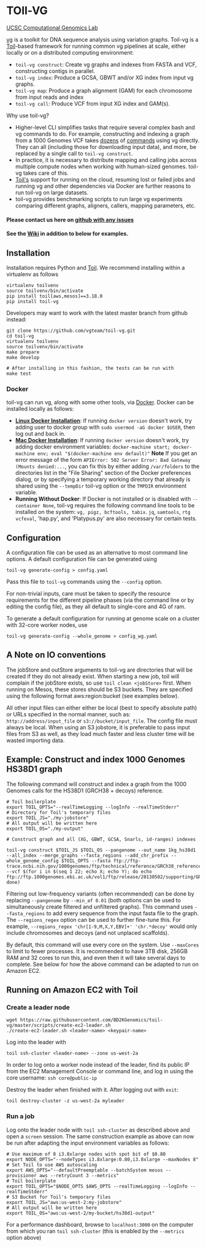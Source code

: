 # TOIl-VG
[UCSC Computational Genomics Lab](https://cgl.genomics.ucsc.edu/)

[vg](https://github.com/vgteam/vg) is a toolkit for DNA sequence analysis using variation graphs.  Toil-vg is a [Toil](http://toil.ucsc-cgl.org/)-based framework for running common vg pipelines at scale, either locally or on a distributed computing environment: 

* `toil-vg construct`: Create vg graphs and indexes from FASTA and VCF, constructing contigs in parallel.  
* `toil-vg index`: Produce a GCSA, GBWT and/or XG index from input vg graphs.
* `toil-vg map`: Produce a graph alignment (GAM) for each chromosome from input reads and index
* `toil-vg call`: Produce VCF from input XG index and GAM(s).

Why use toil-vg?

* Higher-level CLI simplifies tasks that require several complex bash and vg commands to do.  For example, constructing and indexing a graph from a 1000 Genomes VCF takes [dozens](https://github.com/vgteam/vg/wiki/Working-with-a-whole-genome-variation-graph) of [commands](https://github.com/jltsiren/gbwt/wiki/Construction-Benchmarks) using vg directly.  They can all (including those for downloading input data), and more, be replaced by a single call to `toil-vg construct`.
* In practice, it is necessary to distribute mapping and calling jobs across multiple compute nodes when working with human-sized genomes.  toil-vg takes care of this. 
* [Toil's](http://toil.ucsc-cgl.org/) support for running on the cloud, resuming lost or failed jobs and running vg and other dependencies via Docker are further reasons to run toil-vg on large datasets.
* toil-vg provides benchmarking scripts to run large vg experiments comparing different graphs, aligners, callers, mapping parameters, etc.

#### Please contact us here on [github with any issues](https://github.com/BD2KGenomics/toil-vg/issues/new)

#### See the [Wiki](https://github.com/vgteam/toil-vg/wiki) in addition to below for examples.

## Installation

Installation requires Python and [Toil](http://toil.readthedocs.io/en/latest/install/basic.html).  We recommend installing within a virtualenv as follows

    virtualenv toilvenv
    source toilvenv/bin/activate
    pip install toil[aws,mesos]==3.18.0
    pip install toil-vg
    
Developers may want to work with the latest master branch from github instead:

    git clone https://github.com/vgteam/toil-vg.git
    cd toil-vg
    virtualenv toilvenv
    source toilvenv/bin/activate
    make prepare
    make develop
    
    # After installing in this fashion, the tests can be run with
    make test
    
### Docker

toil-vg can run vg, along with some other tools, via [Docker](http://www.docker.com).  Docker can be installed locally as follows:
* [**Linux Docker Installation**](https://docs.docker.com/engine/installation/linux/): If running `docker version` doesn't work, try adding user to docker group with `sudo usermod -aG docker $USER`, then log out and back in.
* [**Mac Docker Installation**](https://docs.docker.com/docker-for-mac/): If running `docker version` doesn't work, try adding docker environment variables: `docker-machine start; docker-machine env; eval "$(docker-machine env default)"` **Note** If you get an error message of the form `APIError: 502 Server Error: Bad Gateway (Mounts denied:...`, you can fix this by either adding `/var/folders` to the directories list in the "File Sharing" section of the Docker preferences dialog, or by specifying a temporary working directory that already is shared using the `--tempDir` toil-vg option or the `TMPDIR` environment variable. 
* **Running Without Docker**: If Docker is not installed or is disabled with `--container None`, toil-vg requires the following command line tools to be installed on the system: `vg, pigz, bcftools, tabix`.  `jq`, `samtools`, `rtg vcfeval`, 'hap.py', and 'Platypus.py' are also necessary for certain tests. 
    

## Configuration

A configuration file can be used as an alternative to most command line options.  A default configuration file can be generated using

    toil-vg generate-config > config.yaml

Pass this file to `toil-vg` commands using the `--config` option.

For non-trivial inputs, care must be taken to specify the resource requirements for the different pipeline phases (via the command line or by editing the config file), as they all default to single-core and 4G of ram.

To generate a default configuration for running at genome scale on a cluster with 32-core worker nodes, use

    toil-vg generate-config --whole_genome > config_wg.yaml

## A Note on IO conventions

The jobStore and outStore arguments to toil-vg are directories that will be created if they do not already exist.  When starting a new job, toil will complain if the jobStore exists, so use `toil clean <jobStore>` first.  When running on Mesos, these stores should be S3 buckets.  They are specified using the following format aws:region:bucket (see examples below).

All other input files can either either be local (best to specify absolute path) or URLs specified in the normal manner, such as: `http://address/input_file` or `s3://bucket/input_file`.  The config file must always be local.  When using an S3 jobstore, it is preferable to pass input files from S3 as well, as they load much faster and less cluster time will be wasted importing data. 

## Example: Construct and index 1000 Genomes HS38D1 graph

The following command will construct and index a graph from the 1000 Genomes calls for the HS38D1 (GRCH38 + decoys) reference.  

```
# Toil boilerplate
export TOIL_OPTS="--realTimeLogging --logInfo --realTimeStderr"
# Directory for Toil's temporary files
export TOIL_JS="./my-jobstore"
# All output will be written here
export TOIL_OS="./my-output"

# Construct graph and all (XG, GBWT, GCSA, Snarls, id-ranges) indexes

toil-vg construct $TOIL_JS $TOIL_OS --pangenome --out_name 1kg_hs38d1 --all_index --merge_graphs --fasta_regions --add_chr_prefix --whole_genome_config $TOIL_OPTS --fasta ftp://ftp-trace.ncbi.nih.gov/1000genomes/ftp/technical/reference/GRCh38_reference_genome/GRCh38_full_analysis_set_plus_decoy_hla.fa --vcf $(for i in $(seq 1 22; echo X; echo Y); do echo ftp://ftp.1000genomes.ebi.ac.uk/vol1/ftp/release/20130502/supporting/GRCh38_positions/ALL.chr${i}_GRCh38.genotypes.20170504.vcf.gz; done) 
```

Filtering out low-frequency variants (often recommended) can be done by replacing `--pangenome` by `--min_af 0.01` (both options can be used to simultaneously create filtered and unfiltered graphs).  This command uses `--fasta_regions` to add every sequence from the input fasta file to the graph.  The `--regions_regex` option can be used to further fine-tune this.  For example, `--regions_regex 'chr[1-9,M,X,Y,EBV]+' 'chr.*decoy'` would only include chromosomes and decoys (and not unplaced scaffolds).

By default, this command will use every core on the system.  Use `--maxCores` to limit to fewer processes.  It is recommended to have 3TB disk, 256GB RAM and 32 cores to run this, and even then it will take several days to complete. See below for how the above command can be adapted to run on Amazon EC2.

## Running on Amazon EC2 with Toil

### Create a leader node

    wget https://raw.githubusercontent.com/BD2KGenomics/toil-vg/master/scripts/create-ec2-leader.sh
    ./create-ec2-leader.sh <leader-name> <keypair-name>

Log into the leader with

    toil ssh-cluster <leader-name> --zone us-west-2a

In order to log onto a worker node instead of the leader, find its public IP from the EC2 Management Console or command line, and log in using the core username: `ssh core@public-ip`

Destroy the leader when finished with it.  After logging out with `exit`:

    toil destroy-cluster -z us-west-2a myleader

### Run a job

Log onto the leader node with `toil ssh-cluster` as described above and open a `screen` session.  The same construction example as above can now be run after adapting the input environment variables as follows:

```
# Use maximum of 8 i3.8xlarge nodes with spot bit of $0.80
export NODE_OPTS="--nodeTypes i3.8xlarge:0.80,i3.8xlarge --maxNodes 8"
# Set Toil to use AWS autoscaling
export AWS_OPTS="--defaultPreemptable --batchSystem mesos --provisioner aws --retryCount 3 --metrics"
# Toil boilerplate
export TOIL_OPTS="$NODE_OPTS $AWS_OPTS --realTimeLogging --logInfo --realTimeStderr"
# S3 Bucket for Toil's temporary files
export TOIL_JS="aws:us-west-2:my-jobstore"
# All output will be written here
export TOIL_OS="aws:us-west-2/my-bucket/hs38d1-output"
```

For a performance dashboard, browse to `localhost:3000` on the computer from which you ran `toil ssh-cluster` (this is enabled by the `--metrics` option above)

